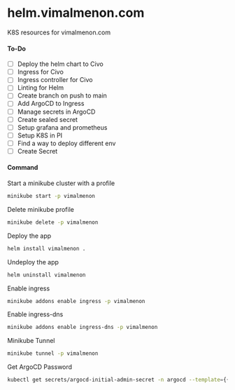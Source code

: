 # helm.vimalmenon.com

K8S resources for vimalmenon.com

#### To-Do

- [ ] Deploy the helm chart to Civo
- [ ] Ingress for Civo
- [ ] Ingress controller for Civo
- [ ] Linting for Helm
- [ ] Create branch on push to main
- [ ] Add ArgoCD to Ingress
- [ ] Manage secrets in ArgoCD
- [ ] Create sealed secret
- [ ] Setup grafana and prometheus
- [ ] Setup K8S in PI
- [ ] Find a way to deploy different env
- [ ] Create Secret

#### Command

Start a minikube cluster with a profile

```sh
minikube start -p vimalmenon
```

Delete minikube profile

```sh
minikube delete -p vimalmenon
```

Deploy the app

```sh
helm install vimalmenon .
```

Undeploy the app

```sh
helm uninstall vimalmenon
```

Enable ingress

```sh
minikube addons enable ingress -p vimalmenon
```

Enable ingress-dns

```sh
minikube addons enable ingress-dns -p vimalmenon
```

Minikube Tunnel

```sh
minikube tunnel -p vimalmenon
```

Get ArgoCD Password

```sh
kubectl get secrets/argocd-initial-admin-secret -n argocd --template={{.data.password}}| base64 -d | pbcopy
```
